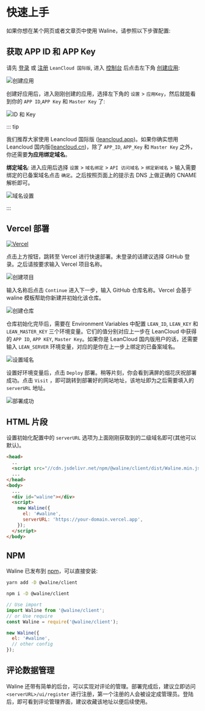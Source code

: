 # 快速上手

如果你想在某个网页或者文章页中使用 Waline，请参照以下步骤配置:

<!-- more -->

## 获取 APP ID 和 APP Key

请先 [登录](https://console.leancloud.app/login.html#/signin) 或 [注册](https://console.leancloud.app/login.html#/signup) `LeanCloud 国际版`, 进入 [控制台](https://console.leancloud.app/applist.html#/apps) 后点击左下角 [创建应用](https://console.leancloud.app/applist.html#/newapp):

![创建应用](https://i.loli.net/2019/06/21/5d0c995c86fac81746.jpg)

创建好应用后，进入刚刚创建的应用，选择左下角的 `设置` > `应用Key`，然后就能看到你的 `APP ID`,`APP Key` 和 `Master Key` 了:

![ID 和 Key](https://i.loli.net/2019/06/21/5d0c995c86fac81746.jpg)

::: tip

我们推荐大家使用 Leancloud 国际版 ([leancloud.app](https://leancloud.app))。如果你确实想用 Leancloud 国内版([leancloud.cn](https://leancloud.cn))，除了 `APP_ID`, `APP_Key` 和 `Master Key` 之外，你还需要**为应用绑定域名**。

**绑定域名**: 进入应用后选择 `设置` > `域名绑定` > `API 访问域名` > `绑定新域名` > 输入需要绑定的已备案域名点击 `确定`。之后按照页面上的提示去 DNS 上做正确的 CNAME 解析即可。

![域名设置](https://i.loli.net/2020/11/09/xfsX4JKt9zhuaiB.png)

:::

## Vercel 部署

[![Vercel](https://vercel.com/button)](https://vercel.com/import/project?template=https://github.com/lizheming/waline/tree/master/example)

点击上方按钮，跳转至 Vercel 进行快速部署。未登录的话建议选择 GitHub 登录。之后请按要求输入 Vercel 项目名称。

![创建项目](https://p2.ssl.qhimg.com/t018cd2a91a8896a555.png)

输入名称后点击 `Continue` 进入下一步，输入 GitHub 仓库名称。Vercel 会基于 waline 模板帮助你新建并初始化该仓库。

![创建仓库](https://p4.ssl.qhimg.com/t01bb30e74f85ddf5b3.png)

仓库初始化完毕后，需要在 Environment Variables 中配置 `LEAN_ID`, `LEAN_KEY` 和 `LEAN_MASTER_KEY` 三个环境变量。它们的值分别对应上一步在 LeanCloud 中获得的 `APP ID`, `APP KEY`, `Master Key`。如果你是 LeanCloud 国内版用户的话，还需要输入 `LEAN_SERVER` 环境变量，对应的是你在上一步上绑定的已备案域名。

![设置域名](https://p5.ssl.qhimg.com/t019aec05e3e5fea5cc.png)

设置好环境变量后，点击 `Deploy` 部署。稍等片刻，你会看到满屏的烟花庆祝部署成功。点击 `Visit` ，即可跳转到部署好的网站地址，该地址即为之后需要填入的 `serverURL` 地址。

![部署成功](https://p0.ssl.qhimg.com/t0142b58c2e8f886b28.png)

## HTML 片段

设置初始化配置中的 `serverURL` 选项为上面刚刚获取到的二级域名即可(其他可以默认)。

```html
<head>
  ..
  <script src="//cdn.jsdelivr.net/npm/@waline/client/dist/Waline.min.js"></script>
  ...
</head>
<body>
  ...
  <div id="waline"></div>
  <script>
    new Waline({
      el: '#waline',
      serverURL: 'https://your-domain.vercel.app',
    });
  </script>
</body>
```

## NPM

Waline 已发布到 [npm](https://www.npmjs.com/package/@waline/client)，可以直接安装:

<CodeGroup>
<CodeGroupItem title="yarn">

```bash
yarn add -D @waline/client
```

</CodeGroupItem>

<CodeGroupItem title="npm">

```bash
npm i -D @waline/client
```

</CodeGroupItem>
</CodeGroup>

```js
// Use import
import Waline from '@waline/client';
// or Use require
const Waline = require('@waline/client');

new Waline({
  el: '#waline',
  // other config
});
```

## 评论数据管理

Waline 还带有简单的后台，可以实现对评论的管理。部署完成后，建议立即访问 `<serverURL>/ui/register` 进行注册，第一个注册的人会被设定成管理员。登陆后，即可看到评论管理界面，建议收藏该地址以便后续使用。
